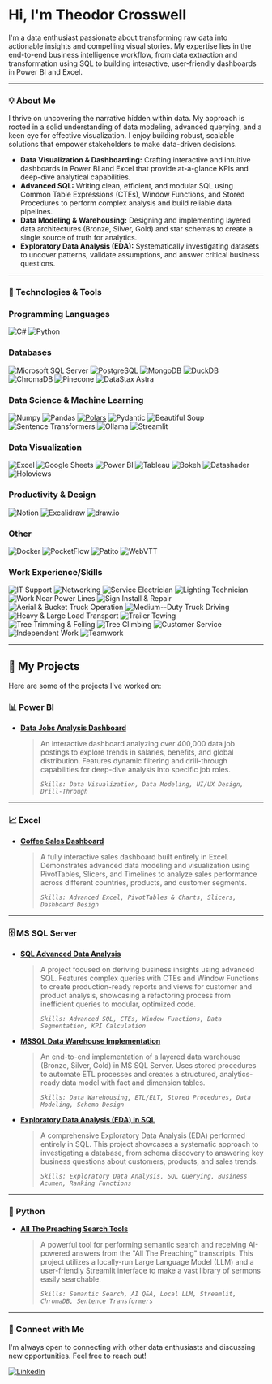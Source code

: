 # Hi, I'm Theodor Crosswell

I'm a data enthusiast passionate about transforming raw data into actionable insights and compelling visual stories. My expertise lies in the end-to-end business intelligence workflow, from data extraction and transformation using SQL to building interactive, user-friendly dashboards in Power BI and Excel.

---

### 💡 About Me

I thrive on uncovering the narrative hidden within data. My approach is rooted in a solid understanding of data modeling, advanced querying, and a keen eye for effective visualization. I enjoy building robust, scalable solutions that empower stakeholders to make data-driven decisions.

-   **Data Visualization & Dashboarding:** Crafting interactive and intuitive dashboards in Power BI and Excel that provide at-a-glance KPIs and deep-dive analytical capabilities.
-   **Advanced SQL:** Writing clean, efficient, and modular SQL using Common Table Expressions (CTEs), Window Functions, and Stored Procedures to perform complex analysis and build reliable data pipelines.
-   **Data Modeling & Warehousing:** Designing and implementing layered data architectures (Bronze, Silver, Gold) and star schemas to create a single source of truth for analytics.
-   **Exploratory Data Analysis (EDA):** Systematically investigating datasets to uncover patterns, validate assumptions, and answer critical business questions.

---

### 🔧 Technologies & Tools

### Programming Languages
![C#](https://img.shields.io/badge/C%23-239120?style=for-the-badge&logo=c-sharp&logoColor=white)
![Python](https://img.shields.io/badge/Python-3776AB?style=for-the-badge&logo=python&logoColor=white)

### Databases
![Microsoft SQL Server](https://img.shields.io/badge/Microsoft%20SQL%20Server-CC2927?style=for-the-badge&logo=microsoft-sql-server&logoColor=white)
![PostgreSQL](https://img.shields.io/badge/PostgreSQL-4169E1?style=for-the-badge&logo=postgresql&logoColor=white)
![MongoDB](https://img.shields.io/badge/MongoDB-47A248?style=for-the-badge&logo=mongodb&logoColor=white)
[![DuckDB](https://img.shields.io/badge/DuckDB-FFFF00?style=for-the-badge&logo=duckdb&logoColor=black)](#)
![ChromaDB](https://img.shields.io/badge/ChromaDB-6E56CF?style=for-the-badge&logo=chroma&logoColor=white)
![Pinecone](https://img.shields.io/badge/Pinecone-3C77C4?style=for-the-badge&logo=pinecone&logoColor=white)
![DataStax Astra](https://img.shields.io/badge/DataStax%20Astra-2CD4E0?style=for-the-badge&logo=datastax&logoColor=white)

### Data Science & Machine Learning
![Numpy](https://img.shields.io/badge/Numpy-013243?style=for-the-badge&logo=numpy&logoColor=white)
![Pandas](https://img.shields.io/badge/Pandas-150458?style=for-the-badge&logo=pandas&logoColor=white)
[![Polars](https://img.shields.io/badge/Polars-1D202D?style=for-the-badge&logo=polars&logoColor=white)](#)
![Pydantic](https://img.shields.io/badge/Pydantic-E92063?style=for-the-badge&logo=pydantic&logoColor=white)
![Beautiful Soup](https://img.shields.io/badge/Beautiful%20Soup-A9A9A9?style=for-the-badge&logo=python&logoColor=white)
![Sentence Transformers](https://img.shields.io/badge/Sentence%20Transformers-4A148C?style=for-the-badge&logo=huggingface&logoColor=white)
![Ollama](https://img.shields.io/badge/Ollama-000000?style=for-the-badge&logo=ollama&logoColor=white)
![Streamlit](https://img.shields.io/badge/Streamlit-FF4B4B?style=for-the-badge&logo=streamlit&logoColor=white)

### Data Visualization
![Excel](https://img.shields.io/badge/Excel-217346?style=for-the-badge&logo=microsoft-excel&logoColor=white)
![Google Sheets](https://img.shields.io/badge/Google%20Sheets-34A853?style=for-the-badge&logo=google-sheets&logoColor=white)
![Power BI](https://img.shields.io/badge/Power%20BI-F2C811?style=for-the-badge&logo=power-bi&logoColor=black)
![Tableau](https://img.shields.io/badge/Tableau-E97627?style=for-the-badge&logo=tableau&logoColor=white)
![Bokeh](https://img.shields.io/badge/Bokeh-4682B4?style=for-the-badge&logo=bokeh&logoColor=white)
![Datashader](https://img.shields.io/badge/Datashader-000000?style=for-the-badge&logo=python&logoColor=white)
![Holoviews](https://img.shields.io/badge/HoloViews-C71585?style=for-the-badge&logo=python&logoColor=white)

### Productivity & Design
![Notion](https://img.shields.io/badge/Notion-000000?style=for-the-badge&logo=notion&logoColor=white)
![Excalidraw](https://img.shields.io/badge/Excalidraw-6C56CF?style=for-the-badge&logo=excalidraw&logoColor=white)
![draw.io](https://img.shields.io/badge/draw.io-F08705?style=for-the-badge&logo=draw-dot-io&logoColor=white)

### Other
![Docker](https://img.shields.io/badge/Docker-2496ED?style=for-the-badge&logo=docker&logoColor=white)
![PocketFlow](https://img.shields.io/badge/PocketFlow-FF69B4?style=for-the-badge)
![Patito](https://img.shields.io/badge/Patito-FFD700?style=for-the-badge)
![WebVTT](https://img.shields.io/badge/WebVTT-808080?style=for-the-badge)

### Work Experience/Skills
![IT Support](https://img.shields.io/badge/IT%20Support-0078D4?style=for-the-badge)
![Networking](https://img.shields.io/badge/Networking-0078D4?style=for-the-badge)
![Service Electrician](https://img.shields.io/badge/Service%20Electrician-FFD700?style=for-the-badge)
![Lighting Technician](https://img.shields.io/badge/Lighting%20Technician-FFD700?style=for-the-badge)
![Work Near Power Lines](https://img.shields.io/badge/Work%20Near%20Power%20Lines-FFD700?style=for-the-badge)
![Sign Install & Repair](https://img.shields.io/badge/Sign%20Install%20%26%20Repair-4682B4?style=for-the-badge)
![Aerial & Bucket Truck Operation](https://img.shields.io/badge/Aerial%20%26%20Bucket%20Truck%20Operation-FF8C00?style=for-the-badge)
![Medium--Duty Truck Driving](https://img.shields.io/badge/Medium--Duty%20Truck%20Driving-FF8C00?style=for-the-badge)
![Heavy & Large Load Transport](https://img.shields.io/badge/Heavy%20%26%20Large%20Load%20Transport-FF8C00?style=for-the-badge)
![Trailer Towing](https://img.shields.io/badge/Trailer%20Towing-FF8C00?style=for-the-badge)
![Tree Trimming & Felling](https://img.shields.io/badge/Tree%20Trimming%20%26%20Felling-228B22?style=for-the-badge)
![Tree Climbing](https://img.shields.io/badge/Tree%20Climbing-228B22?style=for-the-badge)
![Customer Service](https://img.shields.io/badge/Customer%20Service-00A99D?style=for-the-badge)
![Independent Work](https://img.shields.io/badge/Independent%20Work-8A2BE2?style=for-the-badge)
![Teamwork](https://img.shields.io/badge/Teamwork-8A2BE2?style=for-the-badge)

---

## 🚀 My Projects

Here are some of the projects I've worked on:

### 📊 Power BI

*   **[Data Jobs Analysis Dashboard](https://github.com/TheodorCrosswell/DataJobsDashboard_PowerBI)**
    > An interactive dashboard analyzing over 400,000 data job postings to explore trends in salaries, benefits, and global distribution. Features dynamic filtering and drill-through capabilities for deep-dive analysis into specific job roles.
    >
    > *`Skills: Data Visualization, Data Modeling, UI/UX Design, Drill-Through`*

---

### 📈 Excel

*   **[Coffee Sales Dashboard](https://github.com/TheodorCrosswell/ExcelDashboardProject)**
    > A fully interactive sales dashboard built entirely in Excel. Demonstrates advanced data modeling and visualization using PivotTables, Slicers, and Timelines to analyze sales performance across different countries, products, and customer segments.
    >
    > *`Skills: Advanced Excel, PivotTables & Charts, Slicers, Dashboard Design`*

---

### 🗄️ MS SQL Server

*   **[SQL Advanced Data Analysis](https://github.com/TheodorCrosswell/AdvancedDataAnalysisProject)**
    > A project focused on deriving business insights using advanced SQL. Features complex queries with CTEs and Window Functions to create production-ready reports and views for customer and product analysis, showcasing a refactoring process from inefficient queries to modular, optimized code.
    >
    > *`Skills: Advanced SQL, CTEs, Window Functions, Data Segmentation, KPI Calculation`*

*   **[MSSQL Data Warehouse Implementation](https://github.com/TheodorCrosswell/DataWarehouseProject)**
    > An end-to-end implementation of a layered data warehouse (Bronze, Silver, Gold) in MS SQL Server. Uses stored procedures to automate ETL processes and creates a structured, analytics-ready data model with fact and dimension tables.
    >
    > *`Skills: Data Warehousing, ETL/ELT, Stored Procedures, Data Modeling, Schema Design`*

*   **[Exploratory Data Analysis (EDA) in SQL](https://github.com/TheodorCrosswell/ExploratoryDataAnalysisProject)**
    > A comprehensive Exploratory Data Analysis (EDA) performed entirely in SQL. This project showcases a systematic approach to investigating a database, from schema discovery to answering key business questions about customers, products, and sales trends.
    >
    > *`Skills: Exploratory Data Analysis, SQL Querying, Business Acumen, Ranking Functions`*

---

### 🐍 Python

*   **[All The Preaching Search Tools](https://github.com/TheodorCrosswell/All_The_Preaching_Search_Tools)**
    > A powerful tool for performing semantic search and receiving AI-powered answers from the "All The Preaching" transcripts. This project utilizes a locally-run Large Language Model (LLM) and a user-friendly Streamlit interface to make a vast library of sermons easily searchable.
    >
    > *`Skills: Semantic Search, AI Q&A, Local LLM, Streamlit, ChromaDB, Sentence Transformers`*

---

### 🔗 Connect with Me

I'm always open to connecting with other data enthusiasts and discussing new opportunities. Feel free to reach out!

[![LinkedIn](https://img.shields.io/badge/LinkedIn-0077B5?style=for-the-badge&logo=linkedin&logoColor=white)](https://www.linkedin.com/in/theodor-crosswell-a08b4a2a5/)

